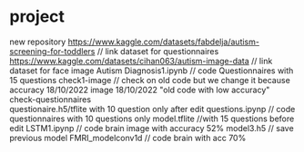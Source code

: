 # project
new repository
https://www.kaggle.com/datasets/fabdelja/autism-screening-for-toddlers // link dataset for questionnaires
https://www.kaggle.com/datasets/cihan063/autism-image-data             // link dataset for face image 
Autism Diagnosis1.ipynb                                                // code Questionnaires with 15 questions
check1-image    // check on old code but we change it because accuracy  18/10/2022
image           18/10/2022  "old code with low accuracy"
check-questionnaires  
questionaire.h5/tflite with 10 question only after edit
questions.ipynp                        // code questionnaires with 10 questions only
model.tflite                           //with 15 questions before edit
LSTM1.ipynp                            // code brain image with accuracy 52%
model3.h5                              // save previous model
FMRI_modelconv1d                       // code brain with acc 70%
